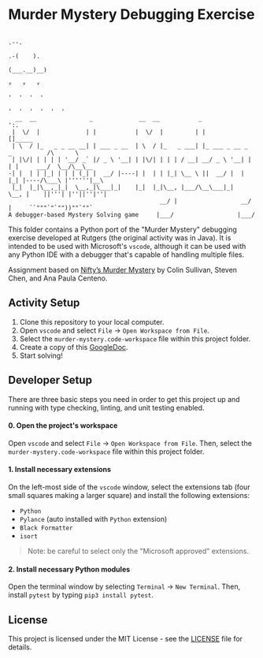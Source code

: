 # Murder Mystery Debugging Exercise

```
                                                                                   .--.
                                                                               .-(    ).
                                                                               (___.__)__)
                                                                               ⚡   ⚡   ⚡
                                                                               '  '  '  '
                                                                             '  '  '  '  '  '
  __  __               _             __  __           _                         ':.
 |  \/  |             | |           |  \/  |         | |                           []_____
 | \  / |_   _ _ __ __| | ___ _ __  | \  / |_   _ ___| |_ ___ _ __ _   _          /\      \
 | |\/| | | | | '__/ _` |/ _ \ '__| | |\/| | | | / __| __/ _ \ '__| | | |     ___/  \__/\__\__
-| |  | | |_| | | | (_| |  __/ |----| |  | | |_| \__ \ ||  __/ |  | |_| |----/\___\ |''''''|__\
 |_|  |_|\__,_|_|  \__,_|\___|_|    |_|  |_|\__, |___/\__\___|_|   \__, |    ||'''| |''||''|''|
                                           __/ |                  __/ |     ``"""`"`""))""`""`
A debugger-based Mystery Solving game     |___/                  |___/
```

This folder contains a Python port of the "Murder Mystery" debugging exercise
developed at Rutgers (the original activity was in Java). It is intended to be
used with Microsoft's `vscode`, although it can be used with any Python IDE with
a debugger that's capable of handling multiple files.

Assignment based on [Nifty’s Murder Mystery](http://nifty.stanford.edu/) by
Colin Sullivan, Steven Chen, and Ana Paula Centeno.

## Activity Setup

1. Clone this repository to your local computer.
2. Open `vscode` and select `File` -> `Open Workspace from File`.
3. Select the `murder-mystery.code-workspace` file within this project folder.
4. Create a copy of this [GoogleDoc](https://docs.google.com/document/d/1raTq4IhXgCF_bPlXW3MFXrc_IMzhc5wMO3H0Bh9bFhw).
5. Start solving!

## Developer Setup

There are three basic steps you need in order to get this project up and
running with type checking, linting, and unit testing enabled.

#### 0. Open the project's workspace

Open `vscode` and select `File` -> `Open Workspace from File`. Then, select the
`murder-mystery.code-workspace` file within this project folder.

#### 1. Install necessary extensions

On the left-most side of the `vscode` window, select the extensions tab (four
small squares making a larger square) and install the following extensions:

- `Python`
- `Pylance` (auto installed with `Python` extension)
- `Black Formatter`
- `isort`

> Note: be careful to select only the "Microsoft approved" extensions.

#### 2. Install necessary Python modules

Open the terminal window by selecting `Terminal` -> `New Terminal`. Then,
install `pytest` by typing `pip3 install pytest`.

## License

This project is licensed under the MIT License - see the [LICENSE](LICENSE) file
for details.

